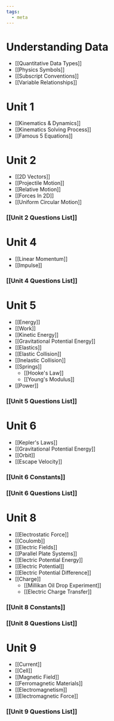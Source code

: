 ```yaml
---
tags:
  - meta
---
```

# Understanding Data
- [[Quantitative Data Types]]
- [[Physics Symbols]]
- [[Subscript Conventions]]
- [[Variable Relationships]]
# Unit 1
- [[Kinematics & Dynamics]]
- [[Kinematics Solving Process]]
- [[Famous 5 Equations]]
# Unit 2
- [[2D Vectors]]
- [[Projectile Motion]]
- [[Relative Motion]]
- [[Forces In 2D]]
- [[Uniform Circular Motion]]
### [[Unit 2 Questions List]]
# Unit 4
- [[Linear Momentum]]
- [[Impulse]]
### [[Unit 4 Questions List]]
# Unit 5
- [[Energy]]
- [[Work]]
- [[Kinetic Energy]]
- [[Gravitational Potential Energy]]
- [[Elastics]]
- [[Elastic Collision]]
- [[Inelastic Collision]]
- [[Springs]]
	- [[Hooke's Law]]
	- [[Young's Modulus]]
- [[Power]]
### [[Unit 5 Questions List]]
# Unit 6
- [[Kepler's Laws]]
- [[Gravitational Potential Energy]]
- [[Orbit]]
- [[Escape Velocity]]
### [[Unit 6 Constants]]
### [[Unit 6 Questions List]]
# Unit 8
- [[Electrostatic Force]]
- [[Coulomb]]
- [[Electric Fields]]
- [[Parallel Plate Systems]]
- [[Electric Potential Energy]]
- [[Electric Potential]]
- [[Electric Potential Difference]]
- [[Charge]]
	- [[Millikan Oil Drop Experiment]]
	- [[Electric Charge Transfer]]
### [[Unit 8 Constants]]
### [[Unit 8 Questions List]]
# Unit 9
- [[Current]]
- [[Cell]]
- [[Magnetic Field]]
- [[Ferromagnetic Materials]]
- [[Electromagnetism]]
- [[Electromagnetic Force]]
### [[Unit 9 Questions List]]